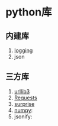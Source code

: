# python库

## 内建库

1. [logging](logging.md)
2. json

## 三方库

1. [urllib3](https://urllib3.readthedocs.io/en/1.26.x/user-guide.html)
2. [Requests](https://docs.python-requests.org/zh_CN/latest/)
3. [surprise](surprise.md)
4. [numpy](numpy.md):
5. jsonify:

